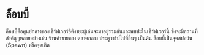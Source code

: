 # ล็อบบี้

ล็อบบี้คือศูนย์กลางของเซิร์ฟเวอร์อิคิงายะผู้เล่นจะมาอยู่รวมกันและพบปะในเซิร์ฟเวอร์นี้ ซึ่งจะมีสถานที่สำคัญๆหลายอย่างเช่น ร้านค้าขายของ ตลาดกลาง ประตูวาร์ปไปที่อื่นๆ เป็นต้น 
ล็อบบี้เป็นจุดสปอว์น (Spawn) หรือจุดเกิด 
